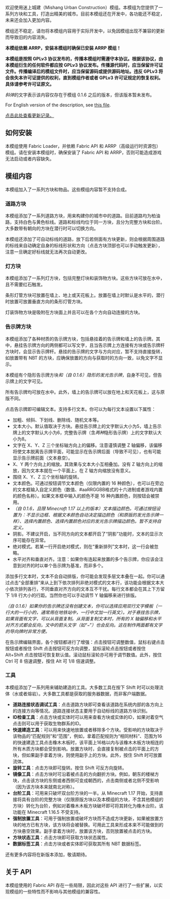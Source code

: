 欢迎使用迷上城建（Mishang Urban Construction）模组。本模组为您提供了一系列方块和工具，打造出精美的城市。目前本模组还在开发中，各功能还不稳定，未来还会加入更加内容。

模组还不稳定，请勿将本模组内容用于实际开发中，以免因模组出现不兼容的更新而导致旧的内容消失。

**本模组依赖 ARRP，安装本模组时确保已安装 ARRP 模组！**

**本模组是按照 GPLv3 协议发布的，传播本模组时需遵守本协议。根据该协议，由本模组衍生的任何软件都应按 GPLv3 协议发布。传播源代码时，应当保留许可证文件。传播编译后的模组文件时，应当保留源码或提供源码地址。违反 GPLv3 将会丧失本许可证提供的权利，直到模组作者或者 GPLv3 许可证规定的恢复权利。具体请参考许可证原文。**

*斜体*的文字表示该内容仅存在于模组 0.1.6 之后的版本，但该版本暂未发布。

For English version of the description, see [this file](README-en.md).

[点击此处查看更新记录。](UpdateLog.md)

## 如何安装

本模组使用 Fabric Loader，并依赖 Fabric API 和 ARRP（高级运行时资源包）模组。请在安装本模组时，确保安装了 Fabric API 和 ARRP，否则可能造成游戏无法启动或者内容缺失。

## 模组内容

本模组加入了一系列方块和物品。这些模组内容暂不支持合成。

### 道路方块

本模组添加了一系列道路方块，用来构建你的城市中的道路。目前道路均为柏油路，支持白色与黄色标线。道路和标线均位于同一方块，且分为完整方块和台阶。大多数带有朝向的方块在潜行时可以切换方向。

本模组还添加了可自动标线的道路，放下后若侧面有方块更新，则会根据周围道路的标线来自动确定自身的标线形状和方向（点击方块顶部也可以手动触发更新），注意一旦确定好标线就无法再次自动更改。

### 灯方块

本模组添加了一系列灯方块，包括完整灯块和装饰物方块。这些方块可放在水中，且不需要红石触发。

条形灯管方块可放置在墙上、地上或天花板上。放置在墙上时默认是水平的，潜行时放置可放置垂直方向的条形灯管方块。

灯装饰物方块是吸附在方块面上并且可以在各个方向自动连接的方块。

### 告示牌方块

本模组添加了各种材质的告示牌方块，包括悬挂着的告示牌和墙上的告示牌。其中，悬挂告示牌方向的两侧都可以写文字，且当告示牌上方连接有方块或告示牌杆方块时，会显示告示牌杆。悬挂的告示牌的文字与方向对应，暂不支持直接旋转，如放置带有 NBT 的方块，应确保放置的方向与获取时的方向一致，以免文字不显示。

本模组有个隐形告示牌方块*和（自 0.1.6）隐形的发光告示牌*，自身不可见，但告示牌上的文字可见。

所有告示牌均可放在水中。此外，墙上的告示牌可以放在地上和天花板上，这与原版不同。

点击告示牌即可编辑文本。支持多行文本。你可以为每行文本设置以下属性：

- 加粗、倾斜、下划线、删除线、随机文本等。
- 文本大小。默认值取决于方块。悬挂告示牌上的文字默认大小为5，墙上告示牌上的文字默认大小为6，完整告示牌（含*两种*隐形告示牌）上的文字默认大小为8。
- 文字在 X、Y、Z 三个坐标轴方向上的偏移。注意谨慎调整 Z 轴偏移，该偏移将使文本脱离告示牌平面，可能显示在告示牌后面（导致不可见），也有可能显示告示牌前面（文本悬空）。
- X、Y 两个方向上的缩放。其效果与文本大小互相叠加。没有 Z 轴方向上的缩放，因为文本本就在一个平面上，在 Z 轴方向缩放没有意义。
- 围绕 X、Y、Z 三个坐标轴的旋转。
- 文本颜色。可通过按钮调节文本颜色（仅限内置的 16 种颜色），也可以在旁边的文本框输入自定义颜色（数值、#aaRRGGBB格式的十六进制或者游戏内置的颜色名称）。如果文本框中输入的颜色不是 16 种内置颜色，则按钮会被禁用。
- *（自 0.1.6，且限 Minecraft 1.17 以上的版本）文本描边颜色。可通过按钮设置为：不显示边框、根据文本颜色自动决定描边颜色（和原版的发光告示牌一样）、选择内置颜色、选择内置颜色对应的发光告示牌描边颜色。暂不支持自定义。*
- 阴影。不建议开启，当不同方向的文本都开启了“阴影”功能时，文本的显示次序可能存在异常。
- 绝对模式。若某一行开启绝对模式，则在“重新排列”文本时，这一行会被忽略。
- 水平对齐和垂直对齐。注意：如果你有连起来放置的多个告示牌，你应该会注意到对齐的时以单个告示牌为基准，而非多个。

添加多行文本时，文本不会自动排版，你可能会发现多层文本叠在一起。你可以通过点击“全部重排”来从上到下依次排列非绝对模式的文本行，该功能会根据文本大小依次排列各行，不同垂直对齐方向的文本互不干扰。每行文本都会在其上下方留下 1/8 行大小的行距。当然你也可以手动调节 Y 轴偏移来进行排版。

*（自 0.1.6）如果你的告示牌还没有创建文本，你可以选择应用双行文字模板（一行大的一行小的，通常用在地铁站中，一行中文加一行英文）。对于悬挂告示牌，如果背面有文字，可以从背面复制。从背面复制文本时，所有的 X 轴偏移和水平对齐方式都会反向，文中的箭头文字（如“`→`”）也会反向。这在制作两面都有文字的导向牌时非常方便。*

在告示牌编辑界面，各个按钮都进行了增强：点击按钮可调整数值，鼠标右键点击按钮或者按住 Shift 点击按钮可反方向调整，鼠标滚轮点击按钮或者按住 Alt+Shift 点击按钮可恢复默认值。滚动鼠标滚轮亦可用于调节数值。此外，按住 Ctrl 可 8 倍速调整，按住 Alt 可 1/8 倍速调整。

### 工具

本模组添加了一系列用来辅助建造的工具。大多数工具在按下 Shift 时可以处理流体（水或者熔岩）。大多数工具都是获取的服务器数据，而非客户端数据。

- **道路连接状态调试工具**：点击道路方块即可查看该道路在系统内部的各方向上的连接方向等情况。道路连接状态主要用于自动标线的道路方块识别。
- **ID检查工具**：点击方块或实体时可以用来查看方块或实体的ID，如果对着空气点击则可以用于获取生物群系的ID。
- **快速建造工具**：可以用来快速地放置或者移除多个方块。受影响的方块取决于该物品的“匹配规则”和“范围”，例如，拿着匹配规则为“相同材料”、范围为16的快速建造工具点击橡木木板时，该平面上16格以内与该橡木木板方块相连的所有木质方块都会受到影响。放置方块时，会直接复制被点击的平面上的方块，但如果副手拿着方块，则使用副手上的方块。此外，按住 Shift 时可放置流体。
- **旋转工具**：点击方块即可旋转。按住 Shift 可反方向旋转。
- **镜像工具**：点击方块时可沿着被点击的方向翻折方块。例如，朝东的楼梯方块，点击该方块的东侧或者西侧可变成朝西的，点击南侧或者北侧不受影响（因为该方块本来就南北对称）。
- **台阶工具**：可用来只破坏双台阶方块的一半。从 Minecraft 1.17 开始，支持直接将具有台阶的完整方块（仅限原版方块以及本模组的方块，不含其他模组的方块）转化为台阶，例如对着橡木木板方块破坏即可将其转化为橡木台阶。该功能在 Minecraft 1.16.5 不受支持。
- **强制放置工具**：可用于强制放置或破坏方块而不造成方块更新，如果被放置方块的地方已有方块，该方块将会被替换。可用此工具来形成本来不可能做到的方块悬空效果。副手拿着方块时，放置该方块，否则放置被点击的方块。
- **方块状态工具**：点击方块即可获取方块状态属性。
- **数据标签工具**：点击方块或者实体即可获取其所有 NBT 数据标签。

还有更多内容将在新版本添加，敬请期待。

## 关于 API

本模组使用的 Fabric API 存在一些局限，因此对这些 API 进行了一些扩展，以实现模组的一些特性而不影响与其他模组的兼容性。
